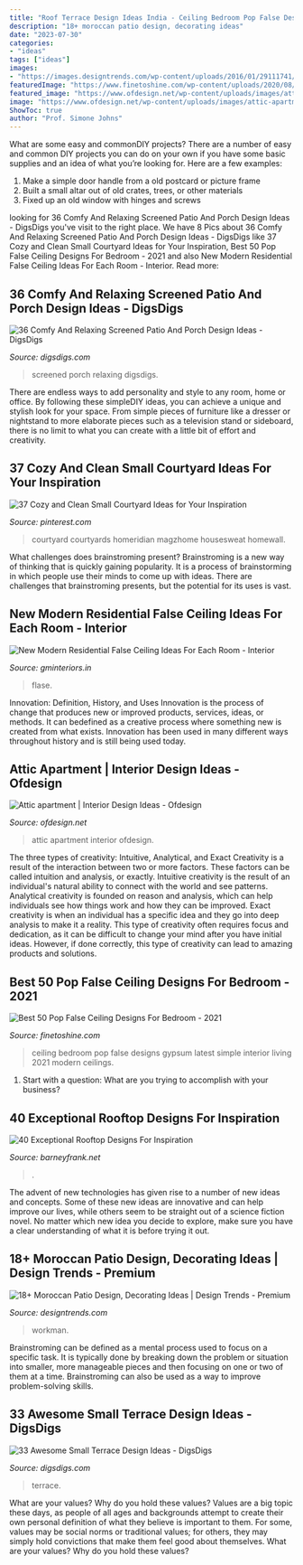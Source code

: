 ```yaml
---
title: "Roof Terrace Design Ideas India - Ceiling Bedroom Pop False Designs Gypsum Latest Simple Interior Living 2021 Modern Ceilings"
description: "18+ moroccan patio design, decorating ideas"
date: "2023-07-30"
categories:
- "ideas"
tags: ["ideas"]
images:
- "https://images.designtrends.com/wp-content/uploads/2016/01/29111741/1Mediterranean-moroccan-patio.jpg"
featuredImage: "https://www.finetoshine.com/wp-content/uploads/2020/08/Best-50-Pop-False-Ceiling-Designs-For-Bedroom-2019.jpg"
featured_image: "https://www.ofdesign.net/wp-content/uploads/images/attic-apartment-11-956951732.jpeg"
image: "https://www.ofdesign.net/wp-content/uploads/images/attic-apartment-11-956951732.jpeg"
ShowToc: true
author: "Prof. Simone Johns"
---
```



What are some easy and commonDIY projects?
There are a number of easy and common DIY projects you can do on your own if you have some basic supplies and an idea of what you’re looking for. Here are a few examples:
1. Make a simple door handle from a old postcard or picture frame
2. Built a small altar out of old crates, trees, or other materials
3. Fixed up an old window with hinges and screws

	

		
looking for 36 Comfy And Relaxing Screened Patio And Porch Design Ideas - DigsDigs you've visit to the right place. We have 8 Pics about 36 Comfy And Relaxing Screened Patio And Porch Design Ideas - DigsDigs like 37 Cozy and Clean Small Courtyard Ideas for Your Inspiration, Best 50 Pop False Ceiling Designs For Bedroom - 2021 and also New Modern Residential False Ceiling Ideas For Each Room - Interior. Read more:
		
    
## 36 Comfy And Relaxing Screened Patio And Porch Design Ideas - DigsDigs

<img loading=lazy src="https://www.digsdigs.com/photos/comfy-and-relaxing-screened-patio-design-ideas-13.jpg" onerror="this.onerror=null;this.src='https://tse1.mm.bing.net/th?id=OIP.Td3II65TSCj_IlScb6AjQwHaLQ&amp;pid=15.1';" alt="36 Comfy And Relaxing Screened Patio And Porch Design Ideas - DigsDigs">

_Source: digsdigs.com_

>screened porch relaxing digsdigs. 

	

There are endless ways to add personality and style to any room, home or office. By following these simpleDIY ideas, you can achieve a unique and stylish look for your space. From simple pieces of furniture like a dresser or nightstand to more elaborate pieces such as a television stand or sideboard, there is no limit to what you can create with a little bit of effort and creativity.

    
## 37 Cozy And Clean Small Courtyard Ideas For Your Inspiration

<img loading=lazy src="https://i.pinimg.com/736x/70/c7/53/70c753567241436cb00bd12c6652f6a4.jpg" onerror="this.onerror=null;this.src='https://tse3.mm.bing.net/th?id=OIP.oA92GPj6n9HII98NLVjO_wHaLH&amp;pid=15.1';" alt="37 Cozy and Clean Small Courtyard Ideas for Your Inspiration">

_Source: pinterest.com_

>courtyard courtyards homeridian magzhome housesweat homewall. 

	

What challenges does brainstroming present?
Brainstroming is a new way of thinking that is quickly gaining popularity. It is a process of brainstorming in which people use their minds to come up with ideas. There are challenges that brainstroming presents, but the potential for its uses is vast.

    
## New Modern Residential False Ceiling Ideas For Each Room - Interior

<img loading=lazy src="https://www.gminteriors.in/wp-content/uploads/2020/05/False-ceiling-ideas-for-living-room.jpg" onerror="this.onerror=null;this.src='https://tse1.mm.bing.net/th?id=OIP.rwHovtvILMsZPm_5ae_ZIAHaE8&amp;pid=15.1';" alt="New Modern Residential False Ceiling Ideas For Each Room - Interior">

_Source: gminteriors.in_

>flase. 

	

Innovation: Definition, History, and Uses
Innovation is the process of change that produces new or improved products, services, ideas, or methods. It can bedefined as a creative process where something new is created from what exists. Innovation has been used in many different ways throughout history and is still being used today.

    
## Attic Apartment | Interior Design Ideas - Ofdesign

<img loading=lazy src="https://www.ofdesign.net/wp-content/uploads/images/attic-apartment-11-956951732.jpeg" onerror="this.onerror=null;this.src='https://tse4.mm.bing.net/th?id=OIP.blbCeJA51RBrbovZEEOQUwHaE4&amp;pid=15.1';" alt="Attic apartment | Interior Design Ideas - Ofdesign">

_Source: ofdesign.net_

>attic apartment interior ofdesign. 

	

The three types of creativity: Intuitive, Analytical, and Exact
Creativity is a result of the interaction between two or more factors. These factors can be called intuition and analysis, or exactly. Intuitive creativity is the result of an individual's natural ability to connect with the world and see patterns. Analytical creativity is founded on reason and analysis, which can help individuals see how things work and how they can be improved. 
Exact creativity is when an individual has a specific idea and they go into deep analysis to make it a reality. This type of creativity often requires focus and dedication, as it can be difficult to change your mind after you have initial ideas. However, if done correctly, this type of creativity can lead to amazing products and solutions.

    
## Best 50 Pop False Ceiling Designs For Bedroom - 2021

<img loading=lazy src="https://www.finetoshine.com/wp-content/uploads/2020/08/Best-50-Pop-False-Ceiling-Designs-For-Bedroom-2019.jpg" onerror="this.onerror=null;this.src='https://tse1.mm.bing.net/th?id=OIP.LEpIHkLNIs9IdqHoXtoaWgHaEs&amp;pid=15.1';" alt="Best 50 Pop False Ceiling Designs For Bedroom - 2021">

_Source: finetoshine.com_

>ceiling bedroom pop false designs gypsum latest simple interior living 2021 modern ceilings. 

	

1. Start with a question: What are you trying to accomplish with your business?

    
## 40 Exceptional Rooftop Designs For Inspiration

<img loading=lazy src="http://www.barneyfrank.net/wp-content/uploads/2015/10/Exceptional-Rooftop-Designs-For-Inspiration-18.jpg" onerror="this.onerror=null;this.src='https://tse3.mm.bing.net/th?id=OIP.dqIRj4k34Iqoowz1XahDNQHaLH&amp;pid=15.1';" alt="40 Exceptional Rooftop Designs For Inspiration">

_Source: barneyfrank.net_

>. 

	

The advent of new technologies has given rise to a number of new ideas and concepts. Some of these new ideas are innovative and can help improve our lives, while others seem to be straight out of a science fiction novel. No matter which new idea you decide to explore, make sure you have a clear understanding of what it is before trying it out.

    
## 18+ Moroccan Patio Design, Decorating Ideas | Design Trends - Premium

<img loading=lazy src="https://images.designtrends.com/wp-content/uploads/2016/01/29111741/1Mediterranean-moroccan-patio.jpg" onerror="this.onerror=null;this.src='https://tse4.mm.bing.net/th?id=OIP.8eAH-EpcVuDB_0d675mugwAAAA&amp;pid=15.1';" alt="18+ Moroccan Patio Design, Decorating Ideas | Design Trends - Premium">

_Source: designtrends.com_

>workman. 

	

Brainstroming can be defined as a mental process used to focus on a specific task. It is typically done by breaking down the problem or situation into smaller, more manageable pieces and then focusing on one or two of them at a time. Brainstroming can also be used as a way to improve problem-solving skills.

    
## 33 Awesome Small Terrace Design Ideas - DigsDigs

<img loading=lazy src="https://www.digsdigs.com/photos/awesome-small-terrace-design-ideas-8-554x817.jpg" onerror="this.onerror=null;this.src='https://tse3.mm.bing.net/th?id=OIP.lNYGxS-6VeD2lGuwdeRonAHaK7&amp;pid=15.1';" alt="33 Awesome Small Terrace Design Ideas - DigsDigs">

_Source: digsdigs.com_

>terrace. 

	

What are your values? Why do you hold these values?
Values are a big topic these days, as people of all ages and backgrounds attempt to create their own personal definition of what they believe is important to them. For some, values may be social norms or traditional values; for others, they may simply hold convictions that make them feel good about themselves. What are your values? Why do you hold these values?


